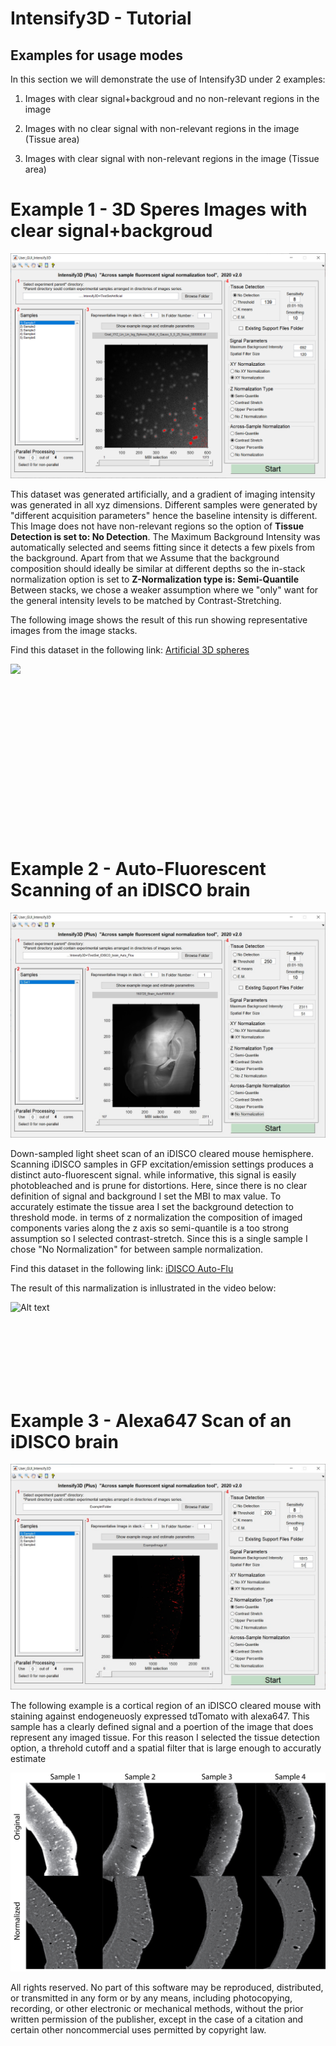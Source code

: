 # Intensify3D - Tutorial

## Examples for usage modes

In this section we will demonstrate  the use of Intensify3D under 2 examples:

1) Images with clear signal+backgroud and no non-relevant regions in the image

2) Images with no clear signal with non-relevant regions in the image (Tissue area)

3) Images with clear signal with non-relevant regions in the image (Tissue area)



# Example 1 - 3D Speres Images with clear signal+backgroud

<img src="SyntheticDataExample.png?raw=true." data-canonical-src="SyntheticDataExample.png?raw=true" />


 
This dataset was generated artificially, and a gradient of imaging intensity was generated in all xyz dimensions.
Different samples were generated by "different acquisition parameters" hence the baseline intensity is different. 
This Image does not have non-relevant regions so the option of **Tissue Detection is set to: No Detection**.
The Maximum Background Intensity was automatically selected and seems fitting since it detects a few pixels from the background. 
Apart from that we Assume that the background composition should ideally be similar at different depths so the in-stack normalization option is set to **Z-Normalization type is: Semi-Quantile**   
Between stacks, we chose a weaker assumption where we "only" want for the general intensity levels to be matched by Contrast-Stretching.

The following image shows the result of this run showing representative images from the image stacks. 

Find this dataset in the following link: [Artificial 3D spheres](https://drive.google.com/file/d/1tfSCFSalF4edfj0q2lJxSFqGs1gkj2XH/view?usp=sharing)


<img align="left" src="Montage2-01.jpg?raw=true." data-canonical-src="Montage.jpg?raw=true" />



<br></br>
<br></br>
<br></br>
<br></br>
<br></br>
<br></br>
<br></br>
<br></br>


# Example 2 - Auto-Fluorescent  Scanning of an iDISCO brain 

<img src="GUI_iDISCO_AutoFlu3.jpg?raw=true." data-canonical-src="GUI_iDISCO_AutoFlu3.jpg?raw=true" />

Down-sampled light sheet scan of an iDISCO cleared mouse hemisphere. Scanning iDISCO samples in GFP excitation/emission settings produces a distinct auto-fluorescent signal. while informative, this signal is easily photobleached and is prune for distortions. 
Here, since there is no clear definition of signal and background I set the MBI to max value. To accurately estimate the tissue area I set the background detection to threshold mode. in terms of z normalization the composition of imaged components varies along the z axis so semi-quantile is a too strong assumption so I selected contrast-stretch. Since this is a single sample I chose "No Normalization" for between sample normalization.

Find this dataset in the following link: [iDISCO Auto-Flu](https://drive.google.com/file/d/11k61eBUM8aNUg5Gf73U8hbwQbGFErtJ_/view?usp=sharing)

The result of this narmalization is inllustrated in the video below:


 ![Alt text](iDISCOHemi.gif?raw=true "Optional Title")

<br></br>
<br></br>
<br></br>

# Example 3 - Alexa647 Scan of an iDISCO brain
 
<img src="GUI_iDISCO.jpg?raw=true." data-canonical-src="GUI_iDISCO.jpg?raw=true" />
 
The following example is a cortical region of an iDISCO cleared mouse with staining against endogeneuosly expressed tdTomato with alexa647. This sample has a clearly defined signal and a poertion of the image that does represent any imaged tissue. For this reason I selected the tissue detection option, a threhold cutoff and a spatial filter that is large enough to accuratly estimate  


<img src="iDISCO samples.jpg?raw=true." data-canonical-src="iDISCO samples.jpg?raw=true" />

 
 All rights reserved. No part of this software may be reproduced, 
 distributed, or transmitted in any form or by any means, including photocopying,
 recording, or other electronic or mechanical methods,
 without the prior written permission of the publisher,
 except in the case of a citation and certain other
 noncommercial uses permitted by copyright law.

